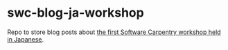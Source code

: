 # swc-blog-ja-workshop

Repo to store blog posts about [the first Software Carpentry workshop held in Japanese](https://swcarpentry-ja.github.io/2021-04-02-todai-online-ja/).

